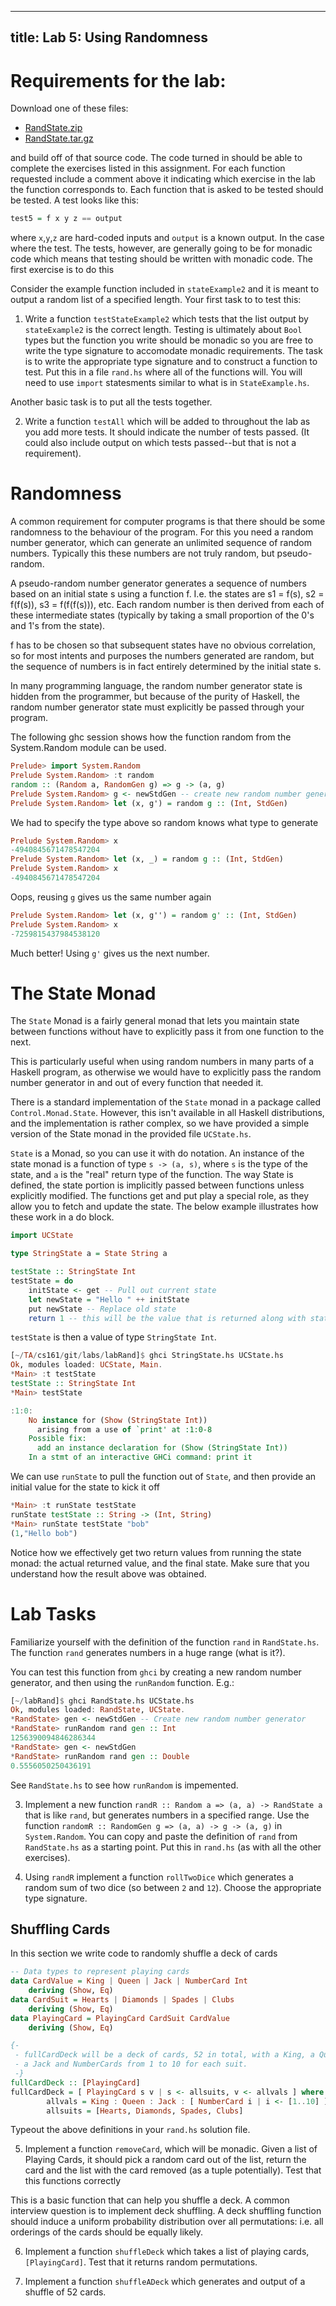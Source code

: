 --------
title: Lab 5: Using Randomness
--------

# Requirements for the lab:

Download one of these files:

- [RandState.zip](../fls/RandState.zip)
- [RandState.tar.gz](../fls/RandState.tar.gz)

and build off of that source code.  The code turned in
should be able to complete the exercises listed in this
assignment. For each function requested include a comment
above it indicating which exercise in the lab the function corresponds to.
Each function that is asked to be tested should be tested.  A test
looks like this:

```haskell
test5 = f x y z == output
```

where `x`,`y`,`z` are hard-coded inputs and `output` is a known output.
In the case where the test.  The tests, however, are generally
going to be for monadic code which means that testing 
should be written with monadic code. The first exercise is to do
this

Consider the example function included in `stateExample2` and it
is meant to output a random list of a specified length.  Your
first task to to test this:

1. Write a function `testStateExample2` which tests that the list output by `stateExample2` is the correct length. Testing is ultimately about `Bool` types but the function you write should be monadic so you are free to write the type signature to accomodate monadic requirements. The task is to write the appropriate type signature and to construct a function to test.  Put this in a file `rand.hs` where all of the functions will. You will need to use `import` statesments similar to what is in `StateExample.hs`.

Another basic task is to put all the tests together.

2. Write a function `testAll` which will be added to throughout the lab as you add more tests.  It should indicate the number of tests passed. (It could also include output on which tests passed--but that is not a requirement).


# Randomness

 A common requirement for computer programs is that there should be some randomness to the behaviour of the program. For this you need a random number generator, which can generate an unlimited sequence of random numbers. Typically this these numbers are not truly random, but pseudo-random.

A pseudo-random number generator generates a sequence of numbers based on an initial state s using a function f. I.e. the states are s1 = f(s), s2 = f(f(s)), s3 = f(f(f(s))), etc. Each random number is then derived from each of these intermediate states (typically by taking a small proportion of the 0's and 1's from the state).

f has to be chosen so that subsequent states have no obvious correlation, so for most intents and purposes the numbers generated are random, but the sequence of numbers is in fact entirely determined by the initial state s.

In many programming language, the random number generator state is hidden from the programmer, but because of the purity of Haskell, the random number generator state must explicitly be passed through your program. 

 The following ghc session shows how the function random from the System.Random module can be used. 

```haskell
Prelude> import System.Random
Prelude System.Random> :t random
random :: (Random a, RandomGen g) => g -> (a, g)
Prelude System.Random> g <- newStdGen -- create new random number generator
Prelude System.Random> let (x, g') = random g :: (Int, StdGen) 
```

We had to specify the type above so random knows what type to generate

```haskell
Prelude System.Random> x
-4940845671478547204
Prelude System.Random> let (x, _) = random g :: (Int, StdGen)
Prelude System.Random> x 
-4940845671478547204
```

Oops, reusing `g` gives us the same number again

```haskell
Prelude System.Random> let (x, g'') = random g' :: (Int, StdGen)
Prelude System.Random> x 
-7259815437984538120
```

Much better! Using `g'` gives us the next number.

# The State Monad

 The `State` Monad is a fairly general monad that lets you maintain
 state between functions without have to explicitly pass it from one
 function to the next.

This is particularly useful when using random numbers in many parts of
a Haskell program, as otherwise we would have to explicitly pass the
random number generator in and out of every function that needed it.

There is a standard implementation of the `State` monad in a package
called `Control.Monad.State`. However, this isn't available in all
Haskell distributions, and the implementation is rather complex, so we
have provided a simple version of the State monad in the provided file
`UCState.hs`.

`State` is a Monad, so you can use it with do notation. An instance of
the state monad is a function of type `s -> (a, s)`, where `s` is the
type of the state, and `a` is the "real" return type of the
function. The way State is defined, the state portion is implicitly
passed between functions unless explicitly modified. The functions get
and put play a special role, as they allow you to fetch and update the
state. The below example illustrates how these work in a do block.

```haskell
import UCState

type StringState a = State String a

testState :: StringState Int
testState = do
    initState <- get -- Pull out current state
    let newState = "Hello " ++ initState
    put newState -- Replace old state
    return 1 -- this will be the value that is returned along with state
```

`testState` is then a value of type `StringState Int`.

```haskell
[~/TA/cs161/git/labs/labRand]$ ghci StringState.hs UCState.hs
Ok, modules loaded: UCState, Main.
*Main> :t testState
testState :: StringState Int
*Main> testState

:1:0:
    No instance for (Show (StringState Int))
      arising from a use of `print' at :1:0-8
    Possible fix:
      add an instance declaration for (Show (StringState Int))
    In a stmt of an interactive GHCi command: print it
```

We can use `runState` to pull the function out of `State`, and then provide
an initial value for the state to kick it off

```haskell
*Main> :t runState testState
runState testState :: String -> (Int, String)
*Main> runState testState "bob"
(1,"Hello bob")
```

Notice how we effectively get two return values from running the state
monad: the actual returned value, and the final state. Make sure that
you understand how the result above was obtained.

# Lab Tasks

Familiarize yourself with the definition of the function `rand` in
`RandState.hs`. The function `rand` generates numbers in a huge range (what is it?).
 
You can test this function from `ghci` by creating a new random number
generator, and then using the `runRandom` function. E.g.:

```haskell
[~/labRand]$ ghci RandState.hs UCState.hs
Ok, modules loaded: RandState, UCState.
*RandState> gen <- newStdGen -- Create new random number generator
*RandState> runRandom rand gen :: Int
1256390094846286344
*RandState> gen <- newStdGen
*RandState> runRandom rand gen :: Double
0.5556050250436191
```

See `RandState.hs` to see how `runRandom` is impemented.

3. Implement a new function `randR :: Random a => (a, a) -> RandState
a` that is like `rand`, but generates numbers in a specified
range. Use the function `randomR :: RandomGen g => (a, a) -> g -> (a,
g)` in `System.Random`. You can copy and paste the definition of `rand`
from `RandState.hs` as a starting point. Put this in `rand.hs` (as with all the other exercises).

4. Using `randR` implement a function `rollTwoDice` which generates a random
sum of two dice (so between `2` and `12`).  Choose the appropriate type signature.


## Shuffling Cards

In this section we write code to randomly shuffle a deck of cards

```haskell
-- Data types to represent playing cards
data CardValue = King | Queen | Jack | NumberCard Int
    deriving (Show, Eq)
data CardSuit = Hearts | Diamonds | Spades | Clubs
    deriving (Show, Eq)
data PlayingCard = PlayingCard CardSuit CardValue
    deriving (Show, Eq)

{-
 - fullCardDeck will be a deck of cards, 52 in total, with a King, a Queen, 
 - a Jack and NumberCards from 1 to 10 for each suit.
 -}
fullCardDeck :: [PlayingCard]
fullCardDeck = [ PlayingCard s v | s <- allsuits, v <- allvals ] where
        allvals = King : Queen : Jack : [ NumberCard i | i <- [1..10] ]
        allsuits = [Hearts, Diamonds, Spades, Clubs]
```
Typeout the above definitions in your `rand.hs` solution file.

5. Implement a function `removeCard`, which will be monadic. Given a list of Playing Cards, it
should pick a random card out of the list, return the card and the list with the card removed (as a tuple potentially). Test that this functions correctly

This is a basic function that can help you shuffle a deck.  A common interview question is to implement
deck shuffling.  A deck shuffling function should induce a uniform probability distribution over all permutations: i.e.
all orderings of the cards should be equally likely.

6. Implement a function `shuffleDeck` which takes a list of playing cards, `[PlayingCard]`. Test that it returns random permutations.

7. Implement a function `shuffleADeck` which generates and output of a shuffle of 52 cards.

